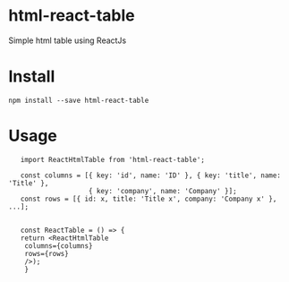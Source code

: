 # html-react-table
Simple html table using ReactJs

# Install
```npm install --save html-react-table```

# Usage
```
   import ReactHtmlTable from 'html-react-table';
   
   const columns = [{ key: 'id', name: 'ID' }, { key: 'title', name: 'Title' },
                    { key: 'company', name: 'Company' }];
   const rows = [{ id: x, title: 'Title x', company: 'Company x' }, ...];


   const ReactTable = () => {
   return <ReactHtmlTable
    columns={columns}
    rows={rows}
    />);
    }
```
